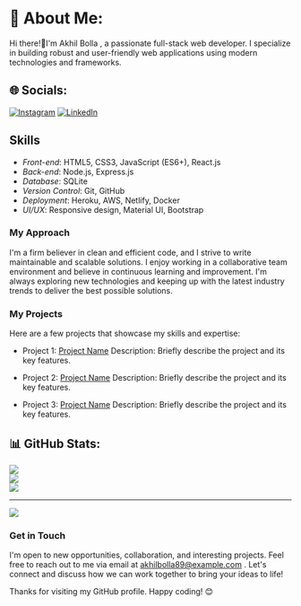 # 💫 About Me:
Hi there!👋I'm Akhil Bolla , a passionate full-stack web developer. I specialize in building robust and user-friendly web applications using modern technologies and frameworks.


## 🌐 Socials:
[![Instagram](https://img.shields.io/badge/Instagram-%23E4405F.svg?logo=Instagram&logoColor=white)](https://instagram.com/hey_akhil1) [![LinkedIn](https://img.shields.io/badge/LinkedIn-%230077B5.svg?logo=linkedin&logoColor=white)](https://linkedin.com/in/akhilbolla) 

## Skills

- *Front-end*: HTML5, CSS3, JavaScript (ES6+), React.js
- *Back-end*: Node.js, Express.js
- *Database*: SQLite
- *Version Control*: Git, GitHub
- *Deployment*: Heroku, AWS, Netlify, Docker
- *UI/UX*: Responsive design, Material UI, Bootstrap

### My Approach

I'm a firm believer in clean and efficient code, and I strive to write maintainable and scalable solutions. I enjoy working in a collaborative team environment and believe in continuous learning and improvement. I'm always exploring new technologies and keeping up with the latest industry trends to deliver the best possible solutions.

### My Projects

Here are a few projects that showcase my skills and expertise:

- Project 1: [Project Name](link-to-project)
  Description: Briefly describe the project and its key features.

- Project 2: [Project Name](link-to-project)
  Description: Briefly describe the project and its key features.

- Project 3: [Project Name](link-to-project)
  Description: Briefly describe the project and its key features.



## 📊 GitHub Stats:
![](https://github-readme-stats.vercel.app/api?username=akhilbolla18&theme=radical&hide_border=false&include_all_commits=true&count_private=true)<br/>
![](https://github-readme-streak-stats.herokuapp.com/?user=akhilbolla18&theme=radical&hide_border=false)<br/>
![](https://github-readme-stats.vercel.app/api/top-langs/?username=akhilbolla18&theme=radical&hide_border=false&include_all_commits=true&count_private=true&layout=compact)

---
[![](https://visitcount.itsvg.in/api?id=akhilbolla18&icon=0&color=0)](https://visitcount.itsvg.in)


### Get in Touch

I'm open to new opportunities, collaboration, and interesting projects. Feel free to reach out to me via email at akhilbolla89@example.com . Let's connect and discuss how we can work together to bring your ideas to life!

Thanks for visiting my GitHub profile. Happy coding! 😊
